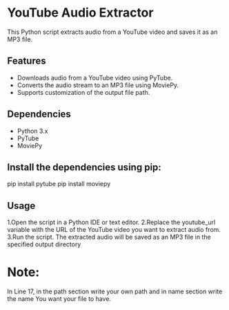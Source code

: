 # YouTube Audio Extractor

This Python script extracts audio from a YouTube video and saves it as an MP3 file.

## Features
- Downloads audio from a YouTube video using PyTube.
- Converts the audio stream to an MP3 file using MoviePy.
- Supports customization of the output file path.

## Dependencies
- Python 3.x
- PyTube
- MoviePy

## Install the dependencies using pip:
pip install pytube
pip install moviepy

## Usage
1.Open the script in a Python IDE or text editor.
2.Replace the youtube_url variable with the URL of the YouTube video you want to extract audio from.
3.Run the script.
The extracted audio will be saved as an MP3 file in the specified output directory

# Note:  
In Line 17, in the path section write your own path and in name section write the name You want your file to have. 


